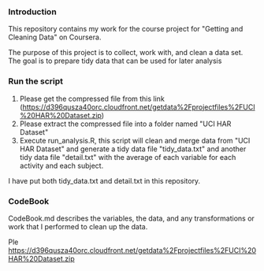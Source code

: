 ### Introduction

This repository contains my work for the course project for "Getting and Cleaning Data" on Coursera.

The purpose of this project is to collect, work with, and clean a data set. The goal is to prepare tidy data that can be used for later analysis

### Run the script

1. Please get the compressed file from this link (https://d396qusza40orc.cloudfront.net/getdata%2Fprojectfiles%2FUCI%20HAR%20Dataset.zip)
2. Please extract the compressed file into a folder named "UCI HAR Dataset"
3. Execute run_analysis.R, this script will clean and merge data from "UCI HAR Dataset" and generate a tidy data file "tidy_data.txt" and another tidy data file "detail.txt"  with the average of each variable for each activity and each subject.

I have put both tidy_data.txt and detail.txt in this repository.

### CodeBook

CodeBook.md describes the variables, the data, and any transformations or work that I performed to clean up the data.

Ple
https://d396qusza40orc.cloudfront.net/getdata%2Fprojectfiles%2FUCI%20HAR%20Dataset.zip
